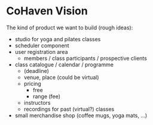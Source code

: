 # CoHaven Vision

The kind of product we want to build (rough ideas):

+ studio for yoga and pilates classes
+ scheduler component
+ user registration area
	+  members / class participants / prospective clients
+ class catalogue / calendar / programme
	+ (deadline)
	+ venue, place (could be virtual)
	+ pricing
		+ free
		+ range (fee)
	+ instructors
	+ recordings for past (virtual?) classes
+ small merchandise shop (coffee mugs, yoga mats, ...)